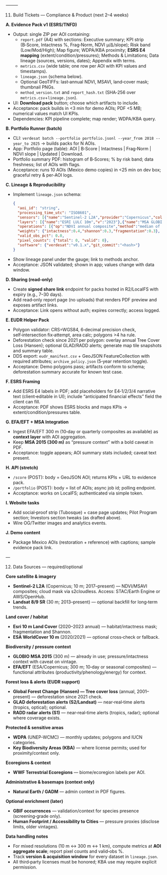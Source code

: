
⸻

11) Build Tickets — Compliance & Product (next 2–4 weeks)

**A. Evidence Pack v1 (ESRS/TNFD)**
- Output: single ZIP per AOI containing:
  - `report.pdf` (A4) with sections: Executive summary; KPI strip (B‑Score, Intactness %, Frag‑Norm, NDVI μ/Δ/slope); Risk band (Low/Mod/High); Map figure; WDPA/KBA proximity; **ESRS E4 mapping** (extent/condition/pressures); Methods & Limitations; Data lineage (sources, versions, dates); Appendix with terms.
  - `metrics.csv` (wide table; one row per AOI with KPI values and timestamps).
  - `lineage.json` (schema below).
  - Optional GeoTIFFs: last‑annual NDVI, MSAVI, land‑cover mask; thumbnail PNGs.
  - `method_version.txt` and `report_hash.txt` (SHA‑256 over `metrics.csv`+`lineage.json`).
- UI: **Download pack** button; choose which artifacts to include.
- Acceptance: pack builds in <3 min for demo AOIs; PDF <5 MB; numerical values match UI KPIs.
- Dependencies: KPI pipeline complete; map render; WDPA/KBA query.

**B. Portfolio Runner (batch)**
- CLI: `verdesat batch --portfolio portfolio.jsonl --year_from 2018 --year_to 2025` → builds packs for N AOIs.
- App: Portfolio page (table): AOI | B‑Score | Intactness | Frag‑Norm | NDVI slope | Updated | Download.
- Portfolio summary PDF: histogram of B‑Scores; % by risk band; data freshness; list of AOIs with flags.
- Acceptance: runs 10 AOIs (Mexico demo copies) in <25 min on dev box; graceful retry & per‑AOI logs.

**C. Lineage & Reproducibility**
- Implement `lineage.json` schema:
  ```json
  {
    "aoi_id": "string",
    "processing_time_utc": "ISO8601",
    "sensors": [{"name":"Sentinel-2 L2A","provider":"Copernicus","collection":"S2 SR","date_range":"YYYY-MM-DD/YY-MM-DD","spatial_res_m":10,"cloud_mask":"s2cloudless vX"}],
    "layers": [{"name":"ESRI LULC 10m","v":"2023"},{"name":"MSA GLOBIO 300m","v":"2015"},{"name":"EFA/EFT 300m","v":"<date or NA>"}],
    "operations": [{"op":"NDVI annual composite","method":"median of cloud‑free","params":{"doy":"1–365"}}],
    "weights": {"intactness":0.4,"shannon":0.3,"fragmentation":0.3},
    "valid_obs_pct": 0.0,
    "pixel_counts": {"total": 0, "valid": 0},
    "software": {"verdesat":"v0.1.x","git_commit":"<hash>"}
  }
  ```
- Show lineage panel under the gauge; link to methods anchor.
- Acceptance: JSON validated; shown in app; values change with data window.

**D. Sharing (read‑only)**
- Create **signed share link** endpoint for packs hosted in R2/LocalFS with expiry (e.g., 7–30 days).
- Add read‑only report page (no uploads) that renders PDF preview and exposes artifact links.
- Acceptance: Link opens without auth; expires correctly; access logged.

**E. EUDR Helper Pack**
- Polygon validator: CRS=WGS84, 6‑decimal precision check, self‑intersection fix‑attempt, area calc; polygons >4 ha rule.
- Deforestation check since 2021 per polygon: overlay annual Tree Cover Loss (Hansen); optional GLAD/RADD alerts; generate map tile snapshots and summary table.
- DDS export: `eudr_manifest.csv` + GeoJSON FeatureCollection with required attributes; `archive_policy.json` (5‑year retention toggle).
- Acceptance: Demo polygons pass; artifacts conform to schema; deforestation summary accurate for known test case.

**F. ESRS Framing**
- Add ESRS E4 labels in PDF; add placeholders for E4‑1/2/3/4 narrative text (client‑editable in UI); include “anticipated financial effects” field the client can fill.
- Acceptance: PDF shows ESRS blocks and maps KPIs → extent/condition/pressures table.

**G. EFA/EFT + MSA Integration**
- Ingest EFA/EFT 300 m (10‑day or quarterly composites as available) as **context layer** with AOI aggregation.
- Keep **MSA 2015 (300 m)** as “pressure context” with a bold caveat in PDF.
- Acceptance: toggle appears; AOI summary stats included; caveat text present.

**H. API (stretch)**
- `/score` (POST): body = GeoJSON AOI; returns KPIs + URL to evidence pack.
- `/portfolio` (POST): body = list of AOIs; async job id; polling endpoint.
- Acceptance: works on LocalFS; authenticated via simple token.

**I. Website tasks**
- Add social‑proof strip (Tubosque) + case page updates; Pilot Program section; Investors section tweaks (as drafted above).
- Wire OG/Twitter images and analytics events.

**J. Demo content**
- Package Mexico AOIs (restoration + reference) with captions; sample evidence pack link.

—

12) Data Sources — required/optional

**Core satellite & imagery**
- **Sentinel‑2 L2A** (Copernicus; 10 m; 2017–present) — NDVI/MSAVI composites; cloud mask via s2cloudless. Access: STAC/Earth Engine or AWS/OpenHub.
- **Landsat 8/9 SR** (30 m; 2013–present) — optional backfill for long‑term trends.

**Land cover / habitat**
- **Esri 10 m Land Cover** (2020–2023 annual) — habitat/intactness mask; fragmentation and Shannon.
- **ESA WorldCover 10 m** (2020/2021) — optional cross‑check or fallback.

**Biodiversity / pressure context**
- **GLOBIO MSA 2015** (300 m) — already in use; pressure/intactness context with caveat on vintage.
- **EFA/EFT** (ESA/Copernicus; 300 m; 10‑day or seasonal composites) — functional attributes (productivity/phenology/energy) for context.

**Forest loss & alerts (EUDR support)**
- **Global Forest Change (Hansen) — Tree cover loss** (annual, 2001–present) — deforestation since 2021 check.
- **GLAD deforestation alerts (S2/Landsat)** — near‑real‑time alerts (tropics, optical); optional.
- **RADD radar alerts (S1)** — near‑real‑time alerts (tropics, radar); optional where coverage exists.

**Protected & sensitive areas**
- **WDPA** (UNEP‑WCMC) — monthly updates; polygons and IUCN categories.
- **Key Biodiversity Areas (KBA)** — where license permits; used for proximity/context only.

**Ecoregions & context**
- **WWF Terrestrial Ecoregions** — biome/ecoregion labels per AOI.

**Administrative & basemaps (context only)**
- **Natural Earth / GADM** — admin context in PDF figures.

**Optional enrichment (later)**
- **GBIF occurrences** — validation/context for species presence (screening‑grade only).
- **Human Footprint / Accessibility to Cities** — pressure proxies (disclose limits, older vintages).

**Data handling notes**
- For mixed resolutions (10 m ↔ 300 m ↔ 1 km), compute metrics at **AOI aggregate scale**; report pixel counts and valid‑obs %.
- Track **version & acquisition window** for every dataset in `lineage.json`.
- All third‑party licenses must be honored; KBA use may require explicit permission.